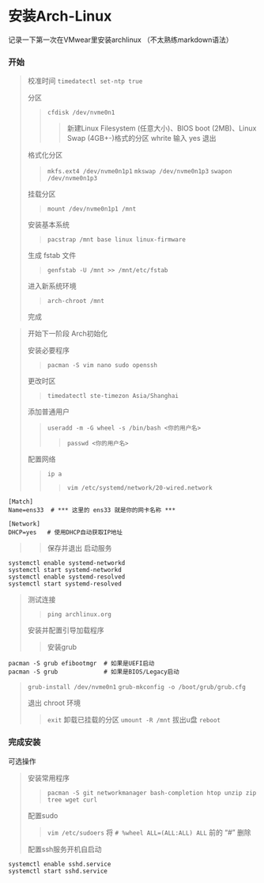 # 安装Arch-Linux
记录一下第一次在VMwear里安装archlinux
（不太熟练markdown语法）

### 开始
>校准时间
    `timedatectl set-ntp true`
>
>分区
>>`cfdisk /dev/nvme0n1`
>>> 新建Linux Filesystem (任意大小)、BIOS boot (2MB)、Linux Swap (4GB+-)格式的分区
>>> whrite 输入 yes 退出
>
>格式化分区
>>`mkfs.ext4 /dev/nvme0n1p1`
>>`mkswap /dev/nvme0n1p3`
>>`swapon /dev/nvme0n1p3`
>
>挂载分区
>>`mount /dev/nvme0n1p1 /mnt`
>
>安装基本系统
>>`pacstrap /mnt base linux linux-firmware`
>
>生成 fstab 文件
>>`genfstab -U /mnt >> /mnt/etc/fstab`
>
>进入新系统环境
>>`arch-chroot /mnt`
>
>完成

>开始下一阶段 Arch初始化
>
>安装必要程序
>>`pacman -S vim nano sudo openssh`
>
>更改时区
>>`timedatectl ste-timezon Asia/Shanghai`
>
>添加普通用户
>>`useradd -m -G wheel -s /bin/bash <你的用户名>`
>>>`passwd <你的用户名>`
>
>配置网络
>>`ip a`
>>>`vim /etc/systemd/network/20-wired.network`
```
[Match]
Name=ens33  # *** 这里的 ens33 就是你的网卡名称 ***

[Network]
DHCP=yes   # 使用DHCP自动获取IP地址
```
>> 保存并退出
>启动服务
```
systemctl enable systemd-networkd
systemctl start systemd-networkd
systemctl enable systemd-resolved
systemctl start systemd-resolved
```
>测试连接
>>`ping archlinux.org`
>
> 安装并配置引导加载程序
>> 安装grub
```
pacman -S grub efibootmgr  # 如果是UEFI启动
pacman -S grub             # 如果是BIOS/Legacy启动
```
> `grub-install /dev/nvme0n1`
> `grub-mkconfig -o /boot/grub/grub.cfg`
>
>退出 chroot 环境
>>`exit`
>卸载已挂载的分区
>>`umount -R /mnt`
>拔出u盘
>>`reboot`
>
### 完成安装


可选操作
>安装常用程序
>>`pacman -S git networkmanager bash-completion htop unzip zip tree wget curl`
>
>配置sudo
>>`vim /etc/sudoers`
>>将 `# %wheel ALL=(ALL:ALL) ALL` 前的 “#” 删除
>
>配置ssh服务开机自启动
```
systemctl enable sshd.service
systemctl start sshd.service
```
>
